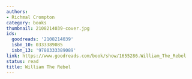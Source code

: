 ```yaml
---
authors:
- Richmal Crompton
category: books
thumbnail: 2108214039-cover.jpg
ids:
  goodreads: '2108214039'
  isbn_10: 0333389085
  isbn_13: '9780333389089'
link: https://www.goodreads.com/book/show/1655286.William_The_Rebel
status: read
title: William The Rebel
---
```

